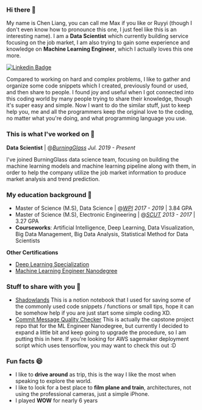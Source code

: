 ### Hi there 👋

My name is Chen Liang, you can call me Max if you like or Ruyyi (though I don't even know how to pronounce this one, I just feel like this is an interesting name). I am a **Data Scientist** which currently building service focusing on the job market, I am also trying to gain some experience and knowledge on **Machine Learning Engineer**, which I actually loves this one more.

[![Linkedin Badge](https://img.shields.io/badge/-LinkedIn-blue?style=flat-square&logo=Linkedin&logoColor=white&link=https://www.linkedin.com/in/ruyyi/)](https://www.linkedin.com/in/ruyyi/)

Compared to working on hard and complex problems, I like to gather and organize some code snippets which I created, previously found or used, and then share to people. I found joy and useful when I got connected into this coding world by many people trying to share their knowledge, though it's super easy and simple. Now I want to do the similar stuff, just to keep help you, me and all the programmers keep the original love to the coding, no matter what you're doing, and what programming language you use. 

### This is what I've worked on 🔭

**Data Scientist** | @_[BurningGlass](https://www.linkedin.com/company/burning-glass-technologies/mycompany/) Jul. 2019 - Present_

I've joined BurningGlass data science team, focusing on building the machine learning models and machine learning pipeline along with them, in order to help the company utilize the job market information to produce market analysis and trend prediction. 

### My education background 📖

- Master of Science (M.S), Data Science | @_[WPI](https://www.wpi.edu/) 2017 - 2019_ | 3.84 GPA
- Master of Science (M.S), Electronic Engineering | @_[SCUT](https://www.wpi.edu/) 2013 - 2017_ | 3.27 GPA
- **Courseworks**: Artificial Intelligence, Deep Learning, Data Visualization, Big Data Management, Big Data Analysis, Statistical
Method for Data Scientists

**Other Certifications**
* [Deep Learning Specialization](https://www.coursera.org/account/accomplishments/specialization/R9JKDQE957GL)
* [Machine Learning Engineer Nanodegree](https://confirm.udacity.com/D2SW3JUE)

### Stuff to share with you 💬 
* [Shadowlands](https://www.notion.so/ruyyisme/Shadowland-3117bf3dc60b4206acecd99d2f46ef3a) This is a notion notebook that I used for saving some of the commonly used code snippets / functions or small tips, hope it can be somehow help if you are just start some simple coding XD.
* [Commit Message Quality Checker](https://github.com/ruyyi0323/Udacity-ML-Engineer-Capstone-Project) This is actually the capstone project repo that for the ML Engineer Nanodegree, but currently I decided to expand a little bit and keep going to upgrade the procedure, so I am putting this in here. If you're looking for AWS sagemaker deployment script which uses tensorflow, you may want to check this out :D

### Fun facts 😄 
- I like to **drive around** as trip, this is the way I like the most when speaking to explore the world.
- I like to look for a best place to **film plane and train**, architectures, not using the professional cameras, just a simple iPhone.
- I played **WOW** for nearly 6 years
